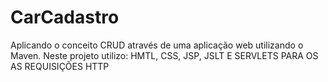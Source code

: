 # CarCadastro
Aplicando o conceito CRUD através de uma aplicação web utilizando o Maven.
Neste projeto utilizo:
HMTL, CSS, JSP, JSLT E SERVLETS PARA OS AS REQUISIÇÕES HTTP
